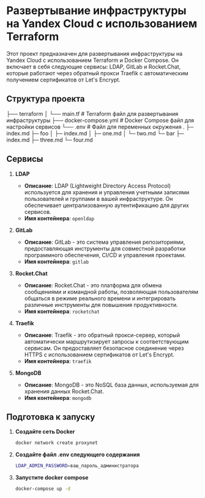 # Развертывание инфраструктуры на Yandex Cloud с использованием Terraform

Этот проект предназначен для развертывания инфраструктуры на Yandex Cloud с использованием Terraform и Docker Compose. Он включает в себя следующие сервисы: LDAP, GitLab и Rocket.Chat, которые работают через обратный прокси Traefik с автоматическим получением сертификатов от Let's Encrypt.

## Структура проекта
├── terraform
│   └── main.tf         # Terraform файл для развертывания инфраструктуры
├── docker-compose.yml   # Docker Compose файл для настройки сервисов
└── .env                # Файл для переменных окружения
.
├─ index.md
├─ foo
│  ├─ index.md
│  ├─ one.md
│  └─ two.md
└─ bar
   ├─ index.md
   ├─ three.md
   └─ four.md
## Сервисы

1. **LDAP**
   - **Описание**: LDAP (Lightweight Directory Access Protocol) используется для хранения и управления учетными записями пользователей и группами в вашей инфраструктуре. Он обеспечивает централизованную аутентификацию для других сервисов.
   - **Имя контейнера**: `openldap`

2. **GitLab**
   - **Описание**: GitLab - это система управления репозиториями, предоставляющая инструменты для совместной разработки программного обеспечения, CI/CD и управления проектами.
   - **Имя контейнера**: `gitlab`

3. **Rocket.Chat**
   - **Описание**: Rocket.Chat - это платформа для обмена сообщениями и командной работы, позволяющая пользователям общаться в режиме реального времени и интегрировать различные инструменты для повышения продуктивности.
   - **Имя контейнера**: `rocketchat`

4. **Traefik**
   - **Описание**: Traefik - это обратный прокси-сервер, который автоматически маршрутизирует запросы к соответствующим сервисам. Он предоставляет безопасное соединение через HTTPS с использованием сертификатов от Let's Encrypt.
   - **Имя контейнера**: `traefik`

5. **MongoDB**
   - **Описание**: MongoDB - это NoSQL база данных, используемая для хранения данных Rocket.Chat.
   - **Имя контейнера**: `mongodb`

## Подготовка к запуску

1. **Создайте сеть Docker**
   ```bash
   docker network create proxynet
   ```
2. **Создайте файл .env следующего содержания**
   ```bash
   LDAP_ADMIN_PASSWORD=ваш_пароль_администратора
   ```
3. **Запустите docker compose**
    ```bash
    docker-compose up -d
    ```
